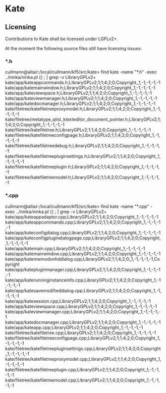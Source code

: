 # Kate

## Licensing

Contributions to Kate shall be licensed under LGPLv2+.

At the moment the following source files still have licensing issues:

### *.h

cullmann@altair:/local/cullmann/kf5/src/kate> find kate -name "*.h" -exec ../ninka/ninka.pl {} \; | grep -v LibraryGPLv2\+
kate/app/kateappcommands.h;LibraryGPLv2;1;1;4;2;0;Copyright,,1,-1,-1,-1,-1
kate/app/katemainwindow.h;LibraryGPLv2;1;1;4;2;0;Copyright,,1,-1,-1,-1,-1
kate/app/kateviewspace.h;LibraryGPLv2;1;1;4;2;0;Copyright,,1,-1,-1,-1,-1
kate/app/kateviewmanager.h;LibraryGPLv2;1;1;4;2;0;Copyright,,1,-1,-1,-1,-1
kate/app/katedocmanager.h;LibraryGPLv2;1;1;4;2;0;Copyright,,1,-1,-1,-1,-1
kate/filetree/katefiletreeproxymodel.h;LibraryGPLv2;1;1;4;2;0;Copyright,,1,-1,-1,-1,-1
kate/filetree/metatype_qlist_ktexteditor_document_pointer.h;LibraryGPLv2;1;1;4;2;0;Copyright,,1,-1,-1,-1,-1
kate/filetree/katefiletree.h;LibraryGPLv2;1;1;4;2;0;Copyright,,1,-1,-1,-1,-1
kate/filetree/katefiletreeconfigpage.h;LibraryGPLv2;1;1;4;2;0;Copyright,,1,-1,-1,-1,-1
kate/filetree/katefiletreedebug.h;LibraryGPLv2;1;1;4;2;0;Copyright,,1,-1,-1,-1,-1
kate/filetree/katefiletreepluginsettings.h;LibraryGPLv2;1;1;4;2;0;Copyright,,1,-1,-1,-1,-1
kate/filetree/katefiletreeplugin.h;LibraryGPLv2;1;1;4;2;0;Copyright,,1,-1,-1,-1,-1
kate/filetree/katefiletreemodel.h;LibraryGPLv2;1;1;4;2;0;Copyright,,1,-1,-1,-1,-1

### *.cpp

cullmann@altair:/local/cullmann/kf5/src/kate> find kate -name "*.cpp" -exec ../ninka/ninka.pl {} \; | grep -v LibraryGPLv2\+
kate/app/kateappadaptor.cpp;LibraryGPLv2;1;1;4;2;0;Copyright,,1,-1,-1,-1,-1
kate/app/kateappcommands.cpp;LibraryGPLv2;1;1;4;2;0;Copyright,,1,-1,-1,-1,-1
kate/app/kateconfigdialog.cpp;LibraryGPLv2;1;1;4;2;0;Copyright,,1,-1,-1,-1,-1
kate/app/kateconfigplugindialogpage.cpp;LibraryGPLv2;1;1;4;2;0;Copyright,,1,-1,-1,-1,-1
kate/app/katemain.cpp;LibraryGPLv2;1;1;4;2;0;Copyright,,1,-1,-1,-1,-1
kate/app/katemainwindow.cpp;LibraryGPLv2;1;1;4;2;0;Copyright,,1,-1,-1,-1,-1
kate/app/katemwmodonhddialog.cpp;LibraryGPLv2;1;1;4;2;0;,1,-1,-1,-1,-1,Copyright
kate/app/katepluginmanager.cpp;LibraryGPLv2;1;1;4;2;0;Copyright,,1,-1,-1,-1,-1
kate/app/katerunninginstanceinfo.cpp;LibraryGPLv2;1;1;4;2;0;Copyright,,1,-1,-1,-1,-1
kate/app/katesavemodifieddialog.cpp;LibraryGPLv2;1;1;4;2;0;Copyright,,1,-1,-1,-1,-1
kate/app/katesession.cpp;LibraryGPLv2;1;1;4;2;0;Copyright,,1,-1,-1,-1,-1
kate/app/kateviewspace.cpp;LibraryGPLv2;1;1;4;2;0;Copyright,,1,-1,-1,-1,-1
kate/app/kateviewmanager.cpp;LibraryGPLv2;1;1;4;2;0;Copyright,,1,-1,-1,-1,-1
kate/app/katedocmanager.cpp;LibraryGPLv2;1;1;4;2;0;Copyright,,1,-1,-1,-1,-1
kate/app/kateapp.cpp;LibraryGPLv2;1;1;4;2;0;Copyright,,1,-1,-1,-1,-1
kate/filetree/katefiletree.cpp;LibraryGPLv2;1;1;4;2;0;Copyright,,1,-1,-1,-1,-1
kate/filetree/katefiletreeconfigpage.cpp;LibraryGPLv2;1;1;4;2;0;Copyright,,1,-1,-1,-1,-1
kate/filetree/katefiletreepluginsettings.cpp;LibraryGPLv2;1;1;4;2;0;Copyright,,1,-1,-1,-1,-1
kate/filetree/katefiletreeproxymodel.cpp;LibraryGPLv2;1;1;4;2;0;Copyright,,1,-1,-1,-1,-1
kate/filetree/katefiletreeplugin.cpp;LibraryGPLv2;1;1;4;2;0;Copyright,,1,-1,-1,-1,-1
kate/filetree/katefiletreemodel.cpp;LibraryGPLv2;1;1;4;2;0;Copyright,,1,-1,-1,-1,-1
